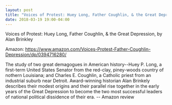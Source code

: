 ```yaml
---
layout: post
title: "Voices of Protest: Huey Long, Father Coughlin, & the Great Depression"
date: 2018-03-19 19:00-04:00
---
```

Voices of Protest: Huey Long, Father Coughlin, & the Great Depression, by Alan Brinkley

Amazon: https://www.amazon.com/Voices-Protest-Father-Coughlin-Depression/dp/0394716280/

The study of two great demagogues in American history--Huey P. Long, a first-term United States Senator from the red-clay, piney-woods country of nothern Louisiana; and Charles E. Coughlin, a Catholic priest from an industrial suburb near Detroit. Award-winning historian Alan Brinkely describes their modest origins and their parallel rise together in the early years of the Great Depression to become the two most successful leaders of national political dissidence of their era. -- Amazon review
